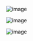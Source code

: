 
![image](https://github.com/Tohirjon-Odilov/Bootcamp-Result/assets/82634626/a8a54bbb-9280-46e8-99dd-efc5b4e3fa6b)

![image](https://github.com/Tohirjon-Odilov/Bootcamp-Result/assets/82634626/38b811ce-fc5e-40e8-ab21-c5c12da774c8)


![image](https://github.com/Tohirjon-Odilov/Bootcamp-Result/assets/82634626/c52bfc96-8d17-40b2-8668-35e5bf629946)


